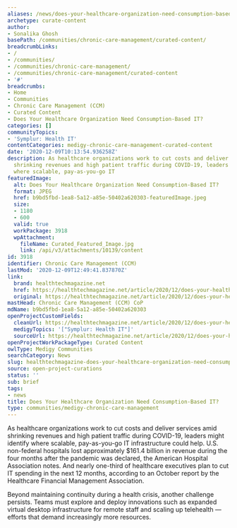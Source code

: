 ```yaml
---
aliases: /news/does-your-healthcare-organization-need-consumption-based-it
archetype: curate-content
author:
- Sonalika Ghosh
basePath: /communities/chronic-care-management/curated-content/
breadcrumbLinks:
- /
- /communities/
- /communities/chronic-care-management/
- /communities/chronic-care-management/curated-content
- '#'
breadcrumbs:
- Home
- Communities
- Chronic Care Management (CCM)
- Curated Content
- Does Your Healthcare Organization Need Consumption-Based IT?
categories: []
communityTopics:
- 'Symplur: Health IT'
contentCategories: medigy-chronic-care-management-curated-content
date: '2020-12-09T10:13:54.936258Z'
description: As healthcare organizations work to cut costs and deliver services amid
  shrinking revenues and high patient traffic during COVID-19, leaders might identify
  where scalable, pay-as-you-go IT
featuredImage:
  alt: Does Your Healthcare Organization Need Consumption-Based IT?
  format: JPEG
  href: b9bd5fbd-1ea8-5a12-a85e-50402a620303-featuredImage.jpeg
  size:
  - 1180
  - 600
  valid: true
  workPackage: 3918
  wpAttachment:
    fileName: Curated_Featured_Image.jpg
    link: /api/v3/attachments/10139/content
id: 3918
identifier: Chronic Care Management (CCM)
lastMod: '2020-12-09T12:49:41.837870Z'
link:
  brand: healthtechmagazine.net
  href: https://healthtechmagazine.net/article/2020/12/does-your-healthcare-organization-need-consumption-based-it-perfcon
  original: https://healthtechmagazine.net/article/2020/12/does-your-healthcare-organization-need-consumption-based-it-perfcon
mastHead: Chronic Care Management (CCM) CoP
mdName: b9bd5fbd-1ea8-5a12-a85e-50402a620303
openProjectCustomFields:
  cleanUrl: https://healthtechmagazine.net/article/2020/12/does-your-healthcare-organization-need-consumption-based-it-perfcon
  medigyTopics: '["Symplur: Health IT"]'
  sourceUrl: https://healthtechmagazine.net/article/2020/12/does-your-healthcare-organization-need-consumption-based-it-perfcon
openProjectWorkPackageType: Curated Content
owlType: Medigy Communities
searchCategory: News
slug: healthtechmagazine-does-your-healthcare-organization-need-consumption-based-it
source: open-project-curations
status: ''
sub: brief
tags:
- news
title: Does Your Healthcare Organization Need Consumption-Based IT?
type: communities/medigy-chronic-care-management
---
```


<p>As healthcare organizations work to cut costs and deliver services amid shrinking revenues and high patient traffic during COVID-19, leaders might identify where scalable, pay-as-you-go IT infrastructure could help.&nbsp;U.S. non-federal hospitals lost approximately $161.4 billion in revenue during the four months after the pandemic was declared,&nbsp;the American Hospital Association notes. And nearly one-third of healthcare executives plan to cut IT spending in the next 12 months,&nbsp;according to an October report&nbsp;by the Healthcare Financial Management Association.&nbsp;</p><p>Beyond maintaining continuity during a health crisis, another challenge persists. Teams must&nbsp;explore and deploy innovations such as expanded virtual desktop infrastructure for remote staff and&nbsp;scaling up telehealth&nbsp;— efforts that demand increasingly more resources.</p>